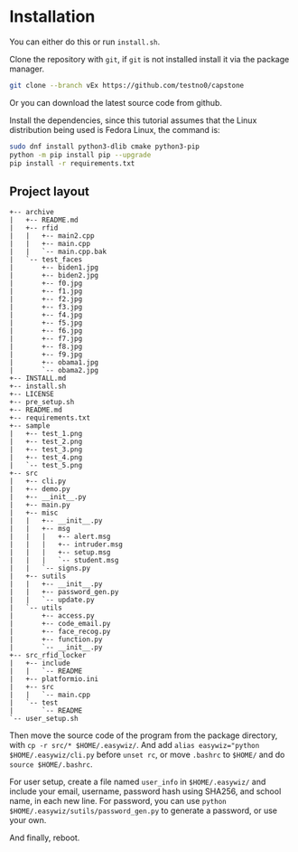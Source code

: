 # Installation

You can either do this or run `install.sh`.

Clone the repository with `git`, if `git` is not installed install it via the package manager.

```bash
git clone --branch vEx https://github.com/testno0/capstone
```

Or you can download the latest source code from github.

Install the dependencies, since this tutorial assumes that the Linux distribution being used is Fedora Linux, the command is:

```bash
sudo dnf install python3-dlib cmake python3-pip
python -m pip install pip --upgrade
pip install -r requirements.txt
```

## Project layout

```
+-- archive
|   +-- README.md
|   +-- rfid
|   |   +-- main2.cpp
|   |   +-- main.cpp
|   |   `-- main.cpp.bak
|   `-- test_faces
|       +-- biden1.jpg
|       +-- biden2.jpg
|       +-- f0.jpg
|       +-- f1.jpg
|       +-- f2.jpg
|       +-- f3.jpg
|       +-- f4.jpg
|       +-- f5.jpg
|       +-- f6.jpg
|       +-- f7.jpg
|       +-- f8.jpg
|       +-- f9.jpg
|       +-- obama1.jpg
|       `-- obama2.jpg
+-- INSTALL.md
+-- install.sh
+-- LICENSE
+-- pre_setup.sh
+-- README.md
+-- requirements.txt
+-- sample
|   +-- test_1.png
|   +-- test_2.png
|   +-- test_3.png
|   +-- test_4.png
|   `-- test_5.png
+-- src
|   +-- cli.py
|   +-- demo.py
|   +-- __init__.py
|   +-- main.py
|   +-- misc
|   |   +-- __init__.py
|   |   +-- msg
|   |   |   +-- alert.msg
|   |   |   +-- intruder.msg
|   |   |   +-- setup.msg
|   |   |   `-- student.msg
|   |   `-- signs.py
|   +-- sutils
|   |   +-- __init__.py
|   |   +-- password_gen.py
|   |   `-- update.py
|   `-- utils
|       +-- access.py
|       +-- code_email.py
|       +-- face_recog.py
|       +-- function.py
|       `-- __init__.py
+-- src_rfid_locker
|   +-- include
|   |   `-- README
|   +-- platformio.ini
|   +-- src
|   |   `-- main.cpp
|   `-- test
|       `-- README
`-- user_setup.sh
```

Then move the source code of the program from the package directory, with `cp -r src/* $HOME/.easywiz/`. And add `alias easywiz="python $HOME/.easywiz/cli.py` before `unset rc`, or move `.bashrc` to `$HOME/` and do `source $HOME/.bashrc`.

For user setup, create a file named `user_info` in `$HOME/.easywiz/` and include your email, username, password hash using SHA256, and school name, in each new line. For password, you can use `python $HOME/.easywiz/sutils/password_gen.py` to generate a password, or use your own.

And finally, reboot.
